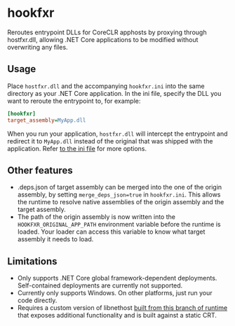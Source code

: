 # hookfxr
Reroutes entrypoint DLLs for CoreCLR apphosts by proxying through hostfxr.dll,
allowing .NET Core applications to be modified without overwriting any files.

## Usage
Place `hostfxr.dll` and the accompanying `hookfxr.ini` into the same directory as your .NET Core application. In the ini
file, specify the DLL you want to reroute the entrypoint to, for example:

```ini
[hookfxr]
target_assembly=MyApp.dll
```

When you run your application, `hostfxr.dll` will intercept the entrypoint and redirect it to `MyApp.dll` instead of the original
that was shipped with the application. Refer [to the ini file](hookfxr/hookfxr.ini) for more options.

## Other features
* .deps.json of target assembly can be merged into the one of the origin assembly, by setting `merge_deps_json=true` in `hookfxr.ini`. This allows the runtime to resolve native assemblies of the origin assembly and the target assembly.
* The path of the origin assembly is now written into the `HOOKFXR_ORIGINAL_APP_PATH` environment variable before the runtime is loaded. Your loader can access this variable to know what target assembly it needs to load.

## Limitations
- Only supports .NET Core global framework-dependent deployments. Self-contained deployments are currently not supported.
- Currently only supports Windows. On other platforms, just run your code directly.
- Requires a custom version of libnethost [built from this branch of runtime](https://github.com/dotnet/runtime/compare/v9.0.6...MonkeyModdingTroop:runtime:v9.0.6-hookfxr) that exposes additional functionality and is built against a static CRT.
